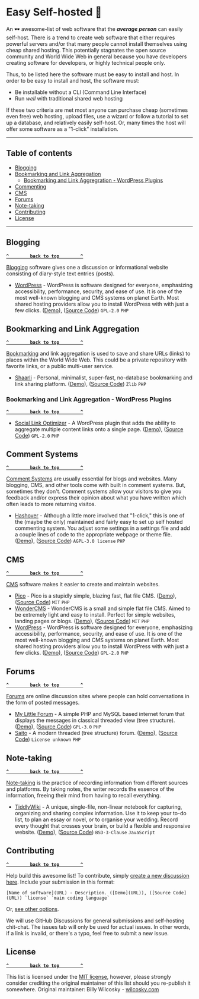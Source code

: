 # Easy Self-hosted 🦄
An 🕶 awesome-list of web software that the ***average person*** can easily self-host. There is a trend to create web software that either requires powerful servers and/or that many people cannot install themselves using cheap shared hosting. This potentially stagnates the open source community and World Wide Web in general because you have developers creating software for developers, or highly technical people only.

Thus, to be listed here the software must be easy to install and host. In order to be easy to install and host, the software must:
- Be installable without a CLI (Command Line Interface)
- Run _well_ with traditional shared web hosting

If these two criteria are met most anyone can purchase cheap (sometimes even free) web hosting, upload files, use a wizard or follow a tutorial to set up a database, and relatively easily self-host. Or, many times the host will offer some software as a "1-click" installation.

--------------------

## Table of contents

- [Blogging](#blogging)
- [Bookmarking and Link Aggregation](#bookmarking-and-link-aggregation)
  - [Bookmarking and Link Aggregration - WordPress Plugins](#bookmarking-and-link-aggregation---wordpress-plugins)
- [Commenting](#commenting)
- [CMS](#cms)
- [Forums](#forums)
- [Note-taking](#note-taking)
- [Contributing](#contributing)
- [License](#license)

--------------------

## Blogging

**[`^        back to top        ^`](#)**

[Blogging](https://en.wikipedia.org/wiki/Blog) software gives one a discussion or informational website consisting of diary-style text entries (posts).

- [WordPress](https://wordpress.org) - WordPress is software designed for everyone, emphasizing accessibility, performance, security, and ease of use. It is one of the most well-known blogging and CMS systems on planet Earth. Most shared hosting providers allow you to install WordPress with with just a few clicks. ([Demo](https://wordpress.org/showcase/)), ([Source Code](https://core.trac.wordpress.org/browser/trunk)) `GPL-2.0` `PHP`

## Bookmarking and Link Aggregation

**[`^        back to top        ^`](#)**

[Bookmarking](https://en.wikipedia.org/wiki/Social_bookmarking) and link aggregation is used to save and share URLs (links) to places within the World Wide Web. This could be a private repository with favorite links, or a public multi-user service.

- [Shaarli](https://github.com/shaarli/Shaarli) - Personal, minimalist, super-fast, no-database bookmarking and link sharing platform. ([Demo](https://demo.shaarli.org/)), ([Source Code](https://github.com/shaarli/Shaarli)) `Zlib` `PHP`

### Bookmarking and Link Aggregation - WordPress Plugins

**[`^        back to top        ^`](#)**

- [Social Link Optimizer](https://github.com/IIP-Design/social-link-optimizer) - A WordPress plugin that adds the ability to aggregate multiple content links onto a single page. ([Demo](https://iip-design.github.io/social-link-optimizer)), ([Source Code](https://github.com/IIP-Design/social-link-optimizer)) `GPL-2.0` `PHP`

## Comment Systems

**[`^        back to top        ^`](#)**

[Comment Systems](#) are usually essential for blogs and websites. Many blogging, CMS, and other tools come with built in comment systems. But, sometimes they don't. Comment systems allow your visitors to give you feedback and/or express their opinion about what you have written which often leads to more returning visitos.

- [Hashover](https://docs.barkdull.org/hashover-v2) - Although a little more involved that "1-click," this is one of the (maybe the only) maintained and fairly easy to set up self hosted commenting system. You adjust some settings in a settings file and add a couple lines of code to the appropriate webpage or theme file. ([Demo](https://comments.barkdull.org/test-page.html)), ([Source Code](https://github.com/jacobwb/hashover-next)) `AGPL-3.0 license` `PHP`

## CMS

**[`^        back to top        ^`](#)**

[CMS](https://en.wikipedia.org/wiki/Content_management_system) software makes it easier to create and maintain websites.

- [Pico](https://picocms.org) - Pico is a stupidly simple, blazing fast, flat file CMS. ([Demo](https://picocms.org)), ([Source Code](https://github.com/picocms/Pico)) `MIT` `PHP`
- [WonderCMS](https://www.wondercms.com) - WonderCMS is a small and simple flat file CMS. Aimed to be extremely light and easy to install.
Perfect for simple websites, landing pages or blogs. ([Demo](https://www.wondercms.com/demo)), ([Source Code](https://github.com/robiso/wondercms)) `MIT` `PHP`
- [WordPress](https://wordpress.org) - WordPress is software designed for everyone, emphasizing accessibility, performance, security, and ease of use. It is one of the most well-known blogging and CMS systems on planet Earth. Most shared hosting providers allow you to install WordPress with with just a few clicks. ([Demo](https://wordpress.org/showcase/)), ([Source Code](https://core.trac.wordpress.org/browser/trunk)) `GPL-2.0` `PHP`

## Forums

**[`^        back to top        ^`](#)**

[Forums](https://en.wikipedia.org/wiki/Internet_forum) are online discussion sites where people can hold conversations in the form of posted messages.

- [My Little Forum](https://mylittleforum.net/) - A simple PHP and MySQL based internet forum that displays the messages in classical threaded view (tree structure). ([Demo](https://mylittleforum.net/forum/)), ([Source Code](https://github.com/ilosuna/mylittleforum)) `GPL-3.0` `PHP`
- [Saito](http://saito.siezi.com/) - A modern threaded (tree structure) forum. ([Demo](https://saito-forum.de/forum/)), ([Source Code](https://github.com/Schlaefer/Saito)) `License unknown` `PHP`

## Note-taking

**[`^        back to top        ^`](#)**

[Note-taking](https://en.wikipedia.org/wiki/Note-taking) is the practice of recording information from different sources and platforms. By taking notes, the writer records the essence of the information, freeing their mind from having to recall everything.

- [TiddlyWiki](https://tiddlywiki.com) - A unique, single-file, non-linear notebook for capturing, organizing and sharing complex information. Use it to keep your to-do list, to plan an essay or novel, or to organise your wedding. Record every thought that crosses your brain, or build a flexible and responsive website. ([Demo](https://tiddlywiki.com)), ([Source Code](https://github.com/Jermolene/TiddlyWiki5)) `BSD-3-Clause` `JavaScript`

## Contributing

**[`^        back to top        ^`](#)**

Help build this awesome list! To contribute, simply [create a new discussion here](https://github.com/zerosonesfun/easy-self-hosted/discussions/categories/contribute). Include your submission in this format:
~~~
[Name of software](URL) - Description. ([Demo](URL)), ([Source Code](URL)) `license` `main coding language`
~~~
Or, [see other options](https://github.com/zerosonesfun/easy-self-hosted/discussions/2).

We will use GitHub Discussions for general submissions and self-hosting chit-chat. The issues tab will only be used for actual issues. In other words, if a link is invalid, or there's a typo, feel free to submit a new issue.

## License

**[`^        back to top        ^`](#)**

This list is licensed under the [MIT license](https://github.com/zerosonesfun/easy-self-hosted/blob/main/LICENSE), however, please strongly consider crediting the original maintainer of this list should you re-publish it somewhere. Original maintainer: Billy Wilcosky - [wilcosky.com](https://wilcosky.com)
